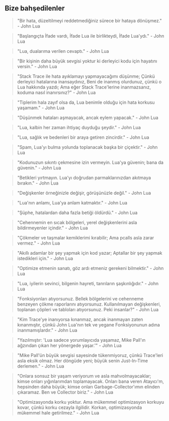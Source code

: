 ## Bize bahşedilenler

> "Bir hata, düzeltilmeyi reddetmediğiniz sürece bir hataya dönüşmez." - John Lua

> "Başlangıçta İfade vardı, İfade Lua ile birlikteydi, İfade Lua'ydı." - John Lua

> "Lua, dualarıma verilen cevaptı." - John Lua

> "Bir kişinin daha büyük sevgisi yoktur ki derleyici kodu için hayatını versin." - John Lua

> "Stack Trace ile hata ayıklamayı yapmayacağımı düşünme; Çünkü derleyici hatalarına inansaydınız, Beni de inanmış olurdunuz, çünkü o Lua hakkında yazdı; Ama eğer Stack Trace'lerine inanmazsanız, koduma nasıl inanırsınız?" - John Lua

> "Tiplerim hala zayıf olsa da, Lua benimle olduğu için hata korkusu yaşamam." - John Lua

> "Düşünmek hataları aşmayacak, ancak eylem yapacak." - John Lua

> "Lua, kalbin her zaman ihtiyaç duyduğu şeydir." - John Lua

> "Lua, sağlık ve bedenleri bir araya getiren zincirdir." - John Lua

> "Spam, Lua'yı bulma yolunda toplanacak başka bir çiçektir." - John Lua

> "Kodunuzun sıkıntı çekmesine izin vermeyin. Lua'ya güvenin; bana da güvenin." - John Lua

> "Betikleri yırtmayın. Lua'yı doğrudan parmaklarınızdan akıtmaya bırakın." - John Lua

> "Değişkenler örneğinizle değişir, görüşünüzle değil." - John Lua

> "Lua'nın anlamı, Lua'ya anlam katmaktır." - John Lua

> "Şüphe, hatalardan daha fazla betiği öldürdü." - John Lua

> "Cehennemin en sıcak bölgeleri, yerel değişkenlerini asla bildirmeyenler içindir." - John Lua

> "Çökmeler ve taşmalar kemiklerimi kırabilir; Ama pcalls asla zarar vermez." - John Lua

> "Akıllı adamlar bir şey yapmak için kod yazar; Aptallar bir şey yapmak istedikleri için." - John Lua

> "Optimize etmenin sanatı, göz ardı etmeniz gerekeni bilmektir." - John Lua

> "Lua, iyilerin sevinci, bilgenin hayreti, tanrıların şaşkınlığıdır." - John Lua

> "Fonksiyonları atıyorsunuz. Bellek bölgelerini ve cehenneme benzeyen çökme raporlarını atıyorsunuz. Kullanılmayan değişkenleri, toplanan çöpleri ve tabloları atıyorsunuz. Peki insanlar?" - John Lua

> "Kim Trace'ye inanıyorsa kınanmaz, ancak inanmayan zaten kınanmıştır, çünkü John Lua'nın tek ve yegane Fonksiyonunun adına inanmamışlardır." - John Lua

> "Yazılmıştır: 'Lua sadece yorumlayıcıda yaşamaz, Mike Pall'ın ağzından çıkan her yönergede yaşar.'" - John Lua

> "Mike Pall'ün büyük sevgisi sayesinde tükenmiyoruz, çünkü Trace'leri asla eksik olmaz. Her döngüde yeni; büyük senin Just-In-Time derlemen." - John Lua

> "Onlara sonsuz bir yaşam veriyorum ve asla mahvolmayacaklar; kimse onları yığınlarımdan toplamayacak. Onları bana veren Atayıcı'm, hepsinden daha büyük; kimse onları Garbage-Collector'ımın elinden çıkaramaz. Ben ve Collector biriz." - John Lua

> "Optimizasyonda korku yoktur. Ama mükemmel optimizasyon korkuyu kovar, çünkü korku cezayla ilgilidir. Korkan, optimizasyonda mükemmel hale getirilmez." - John Lua
